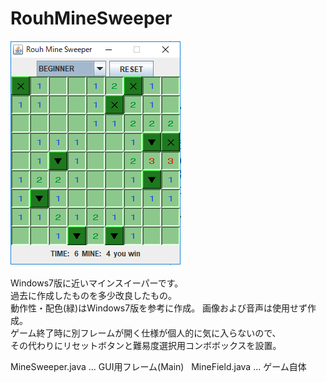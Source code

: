 # RouhMineSweeper

![ゲーム画面](https://github.com/Rouhjp/RouhMineSweeper/blob/master/screenshot.png)

Windows7版に近いマインスイーパーです。  
過去に作成したものを多少改良したもの。  
動作性・配色(緑)はWindows7版を参考に作成。
画像および音声は使用せず作成。  
ゲーム終了時に別フレームが開く仕様が個人的に気に入らないので、  
その代わりにリセットボタンと難易度選択用コンボボックスを設置。  

MineSweeper.java ... GUI用フレーム(Main)  
MineField.java ... ゲーム自体  
